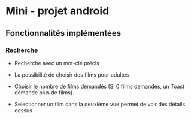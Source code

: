 # Mini - projet android

## Fonctionnalités implémentées

### Recherche
- Recherche avec un mot-clé précis
- La possibilité de choisir des films pour adultes
- Choisir le nombre de films demandés (Si 0 films demandés, un Toast demande plus de films).


- Selectionner un film dans la deuxième vue permet de voir des détails dessus
